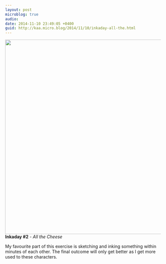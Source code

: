 ```yaml
---
layout: post
microblog: true
audio: 
date: 2014-11-10 23:49:05 +0400
guid: http://kaa.micro.blog/2014/11/10/inkaday-all-the.html
---
```

<img src="http://www.kaa.bz/uploads/2018/f99075059e.jpg" alt="" width="840" height="627" class="alignnone size-full wp-image-304" /><strong>Inkaday #2</strong> - <em>All the Cheese</em>

My favourite part of this exercise is sketching and inking something within minutes of each other. The final outcome will only get better as I get more used to these characters.
